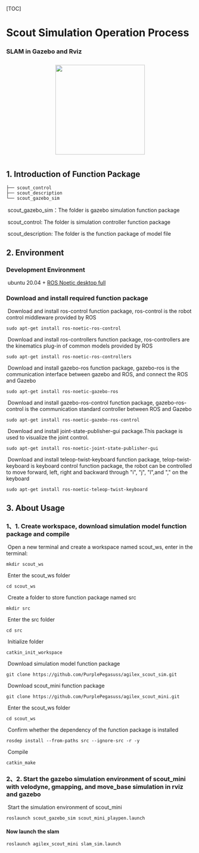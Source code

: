 [TOC]

# Scout Simulation Operation Process

### SLAM in Gazebo and Rviz
<p align = "center">
  <img src = "clip/Gazebo_sim_edited.mp4" height = "240px" style="margin:10px 10px">
</p>

## 1.	Introduction of Function Package

```
├── scout_control
├── scout_description
└── scout_gazebo_sim
```

​	scout_gazebo_sim：The folder is gazebo simulation function package

​	scout_control: The folder is simulation controller function package

​	scout_description: The folder is the function package of model file

## 2.	Environment

### Development Environment

​	ubuntu 20.04 + [ROS Noetic desktop full](http://wiki.ros.org/noetic/Installation/Ubuntu)

### Download and install required function package

​	Download and install ros-control function package, ros-control is the robot control middleware provided by ROS

```
sudo apt-get install ros-noetic-ros-control
```

​	Download and install ros-controllers function package, ros-controllers are the kinematics plug-in of common models provided by ROS

```
sudo apt-get install ros-noetic-ros-controllers
```

​	Download and install gazebo-ros function package, gazebo-ros is the communication interface between gazebo and ROS, and connect the ROS and Gazebo

```
sudo apt-get install ros-noetic-gazebo-ros
```

​	Download and install gazebo-ros-control function package, gazebo-ros-control is the communication standard controller between ROS and Gazebo

```
sudo apt-get install ros-noetic-gazebo-ros-control
```

​	Download and install joint-state-publisher-gui package.This package is used to visualize the joint control.

```
sudo apt-get install ros-noetic-joint-state-publisher-gui 
```

​	Download and install teleop-twist-keyboard function package, telop-twist-keyboard is keyboard control function package, the robot can be controlled to move forward, left, right and backward through "i", "j", "l",and "," on the keyboard

```
sudo apt-get install ros-noetic-teleop-twist-keyboard 
```



## 3.	About Usage

### 1、1.	Create workspace, download simulation model function package and compile

​		Open a new terminal and create a workspace named scout_ws, enter in the terminal:

```
mkdir scout_ws
```

​		Enter the scout_ws folder

```
cd scout_ws
```

​		Create a folder to store function package named src

```
mkdir src
```

​		Enter the src folder

```
cd src
```

​		Initialize folder

```
catkin_init_workspace
```

​		Download simulation model function package

```
git clone https://github.com/PurplePegasuss/agilex_scout_sim.git
```
​		Download scout_mini function package

```
git clone https://github.com/PurplePegasuss/agilex_scout_mini.git
```
​		Enter the scout_ws folder

```
cd scout_ws
```

​		Confirm whether the dependency of the function package is installed
```
rosdep install --from-paths src --ignore-src -r -y 
```

​		Compile

```
catkin_make
```

### 2、2.	Start the gazebo simulation environment of scout_mini with velodyne, gmapping, and move_base simulation in rviz and gazebo

​	Start the simulation environment of scout_mini

```
roslaunch scout_gazebo_sim scout_mini_playpen.launch
```

#### Now launch the slam

```
roslaunch agilex_scout_mini slam_sim.launch
```


